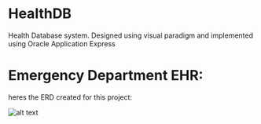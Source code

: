 # HealthDB
Health Database system. Designed using visual paradigm and implemented using Oracle Application Express

# Emergency Department EHR:

heres the ERD created for this project:

![alt text](https://github.com/[henhalpertt]/[HealthDB]/blob/[main]/ERD.png?raw=true)




